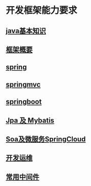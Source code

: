 # 开发框架能力要求

## [java基本知识](java.md)

## [框架概要](framework.md)

## [spring](spring.md)

## [springmvc](springmvc.md)

## [springboot](springboot.md)

## [Jpa 及 Mybatis](dao.md)

## [Soa及微服务SpringCloud](soa_springcloud.md)

## [开发运维](dev_ops.md)

## [常用中间件](middleware.md)